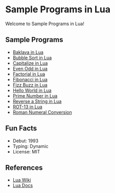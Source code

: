 
# Sample Programs in Lua

Welcome to Sample Programs in Lua!

## Sample Programs

- [Baklava in Lua][14]
- [Bubble Sort in Lua][13]
- [Capitalize in Lua][8]
- [Even Odd in Lua][9]
- [Factorial in Lua][6]
- [Fibonacci in Lua][7]
- [Fizz Buzz in Lua][1]
- [Hello World in Lua][2]
- [Prime Number in Lua][11]
- [Reverse a String in Lua][5]
- [ROT-13 in Lua][10]
- [Roman Numeral Conversion][12]

## Fun Facts

- Debut: 1993
- Typing: Dynamic
- License: MIT

## References

- [Lua Wiki][3]
- [Lua Docs][4]

[1]: https://github.com/TheRenegadeCoder/sample-programs/issues/444
[2]: https://therenegadecoder.com/code/hello-world-in-lua/
[3]: https://en.wikipedia.org/wiki/Lua_(programming_language)
[4]: https://www.lua.org/
[5]: https://github.com/TheRenegadeCoder/sample-programs/issues/446
[6]: https://github.com/TheRenegadeCoder/sample-programs/issues/1435
[7]: https://github.com/TheRenegadeCoder/sample-programs/issues/1438
[8]: https://github.com/TheRenegadeCoder/sample-programs/issues/1433
[9]: https://github.com/TheRenegadeCoder/sample-programs/issues/1432
[10]: https://github.com/TheRenegadeCoder/sample-programs/issues/1447
[11]: https://github.com/TheRenegadeCoder/sample-programs/issues/1442
[12]: https://github.com/TheRenegadeCoder/sample-programs/issues/1448
[13]: https://github.com/TheRenegadeCoder/sample-programs/issues/1450
[14]: https://github.com/TheRenegadeCoder/sample-programs/issues/1444
